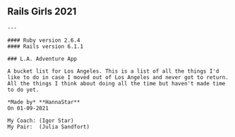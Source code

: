 ## Rails Girls 2021 
    
    ---
    
    #### Ruby version 2.6.4
    #### Rails version 6.1.1

    ### L.A. Adventure App
    
    A bucket list for Los Angeles. This is a list of all the things I'd like to do in case I moved out of Los Angeles and never got to return. All the things I think about doing all the time but haven't made time to do yet.
    
    *Made by* **HannaStar**  
    On 01-09-2021  
    
    My Coach: (Igor Star)  
    My Pair:  (Julia Sandfort)